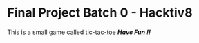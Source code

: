 # Final Project Batch 0 - Hacktiv8
This is a small game called [tic-tac-toe](https://michaelwp.github.io/tic-tac-toe/)
***Have Fun !!***
